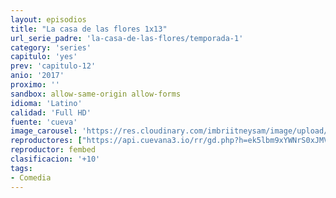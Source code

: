```yaml
---
layout: episodios
title: "La casa de las flores 1x13"
url_serie_padre: 'la-casa-de-las-flores/temporada-1'
category: 'series'
capitulo: 'yes'
prev: 'capitulo-12'
anio: '2017'
proximo: ''
sandbox: allow-same-origin allow-forms
idioma: 'Latino'
calidad: 'Full HD'
fuente: 'cueva'
image_carousel: 'https://res.cloudinary.com/imbriitneysam/image/upload/v1546638640/casa-papel-1-poster-min.jpg'
reproductores: ["https://api.cuevana3.io/rr/gd.php?h=ek5lbm9xYWNrS0xJMVp5b21KREk0dFBLbjVkaHhkRGdrOG1jbnBpUnhhS1Z2WldWbktTajJzckhkNWFhdUtLZ25kS0xyS1dxMjZuTm5LS0xlTERSNTZxU3FadVkyUT09"]
reproductor: fembed
clasificacion: '+10'
tags:
- Comedia
---
```












